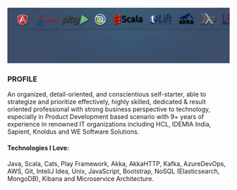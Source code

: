 ![](profile_back.jpeg)

### PROFILE

An organized, detail-oriented, and
conscientious self-starter, able to
strategize and prioritize effectively,
highly skilled, dedicated & result
oriented professional with strong
business perspective to technology,
especially in Product Development
based scenario with 9+ years of
experience in renowned IT
organizations including HCL, IDEMIA
India, Sapient, Knoldus and WE
Software Solutions.

#### Technologies I Love: 

Java, Scala, Cats, Play
Framework, Akka, AkkaHTTP, Kafka, AzureDevOps, AWS, Git, InteliJ Idea, Unix, JavaScript,
Bootstrap, NoSQL (Elasticsearch,
MongoDB), Kibana and Microservice Architecture.


